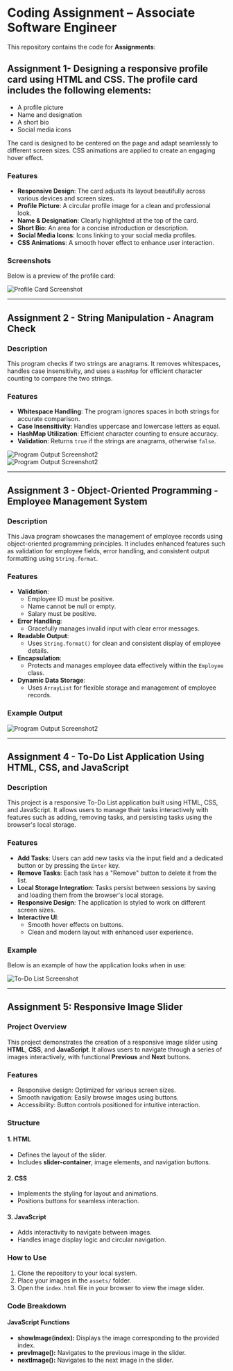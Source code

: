 # Coding Assignment – Associate Software Engineer

This repository contains the code for **Assignments**: 

## Assignment 1- Designing a responsive profile card using HTML and CSS. The profile card includes the following elements:

- A profile picture
- Name and designation
- A short bio
- Social media icons

The card is designed to be centered on the page and adapt seamlessly to different screen sizes. CSS animations are applied to create an engaging hover effect.

### Features

- **Responsive Design**: The card adjusts its layout beautifully across various devices and screen sizes.
- **Profile Picture**: A circular profile image for a clean and professional look.
- **Name & Designation**: Clearly highlighted at the top of the card.
- **Short Bio**: An area for a concise introduction or description.
- **Social Media Icons**: Icons linking to your social media profiles.
- **CSS Animations**: A smooth hover effect to enhance user interaction.

### Screenshots

Below is a preview of the profile card:

![Profile Card Screenshot](/Assignment1/assets/profileCard.png)  

---

## Assignment 2 - String Manipulation - Anagram Check

### Description
This program checks if two strings are anagrams. It removes whitespaces, handles case insensitivity, and uses a `HashMap` for efficient character counting to compare the two strings.

### Features
- **Whitespace Handling**: The program ignores spaces in both strings for accurate comparison.
- **Case Insensitivity**: Handles uppercase and lowercase letters as equal.
- **HashMap Utilization**: Efficient character counting to ensure accuracy.
- **Validation**: Returns `true` if the strings are anagrams, otherwise `false`.

![Program Output Screenshot2](/Assignment2/assets/Screenshot1.png)  
![Program Output Screenshot2](/Assignment2/assets/Screenshot2.png)  

---

## Assignment 3 - Object-Oriented Programming - Employee Management System

### Description
This Java program showcases the management of employee records using object-oriented programming principles. It includes enhanced features such as validation for employee fields, error handling, and consistent output formatting using `String.format`.

### Features
- **Validation**:
    - Employee ID must be positive.
    - Name cannot be null or empty.
    - Salary must be positive.
- **Error Handling**:
    - Gracefully manages invalid input with clear error messages.
- **Readable Output**:
    - Uses `String.format()` for clean and consistent display of employee details.
- **Encapsulation**:
    - Protects and manages employee data effectively within the `Employee` class.
- **Dynamic Data Storage**:
    - Uses `ArrayList` for flexible storage and management of employee records.


### Example Output
![Program Output Screenshot2](/Assignment3/assets/Employee.png)

---

## Assignment 4 - To-Do List Application Using HTML, CSS, and JavaScript

### Description
This project is a responsive To-Do List application built using HTML, CSS, and JavaScript. It allows users to manage their tasks interactively with features such as adding, removing tasks, and persisting tasks using the browser's local storage.

### Features
- **Add Tasks**: Users can add new tasks via the input field and a dedicated button or by pressing the `Enter` key.
- **Remove Tasks**: Each task has a "Remove" button to delete it from the list.
- **Local Storage Integration**: Tasks persist between sessions by saving and loading them from the browser's local storage.
- **Responsive Design**: The application is styled to work on different screen sizes.
- **Interactive UI**:
  - Smooth hover effects on buttons.
  - Clean and modern layout with enhanced user experience.

### Example
Below is an example of how the application looks when in use:

![To-Do List Screenshot](/Assignment4/assets/Todo.png)

---

## Assignment 5: Responsive Image Slider

### Project Overview
This project demonstrates the creation of a responsive image slider using **HTML**, **CSS**, and **JavaScript**. It allows users to navigate through a series of images interactively, with functional **Previous** and **Next** buttons.

### Features
- Responsive design: Optimized for various screen sizes.
- Smooth navigation: Easily browse images using buttons.
- Accessibility: Button controls positioned for intuitive interaction.

### Structure
#### 1. **HTML**
   - Defines the layout of the slider.
   - Includes **slider-container**, image elements, and navigation buttons.

#### 2. **CSS**
   - Implements the styling for layout and animations.
   - Positions buttons for seamless interaction.

#### 3. **JavaScript**
   - Adds interactivity to navigate between images.
   - Handles image display logic and circular navigation.

### How to Use
1. Clone the repository to your local system.
2. Place your images in the `assets/` folder.
3. Open the `index.html` file in your browser to view the image slider.

### Code Breakdown
#### JavaScript Functions
- **showImage(index):** Displays the image corresponding to the provided index.
- **prevImage():** Navigates to the previous image in the slider.
- **nextImage():** Navigates to the next image in the slider.


